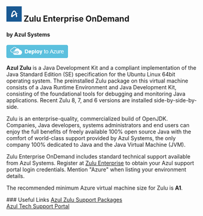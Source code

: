 ## <img src="images/logo-Zulu.png"/> Zulu Enterprise OnDemand
#### by Azul Systems
<a href="https://portal.azure.com/#create/azul.zulu-enterprise-ondemand-ub1404azul-zulu-ub1404">
<img src="images/deploybutton.png"/>    
</a>
<p>
<strong>Azul Zulu</strong> is a Java Development Kit and a compliant implementation of the Java Standard Edition (SE) specification for the Ubuntu Linux 64bit operating system. The preinstalled Zulu package on this virtual machine consists of a Java Runtime Environment and Java Development Kit, consisting of the foundational tools for debugging and monitoring Java applications. Recent Zulu 8, 7, and 6 versions are installed side-by-side-by-side.
</p>
<p>
Zulu is an enterprise-quality, commercialized build of OpenJDK. Companies, Java developers, systems administrators and end users can enjoy the full benefits of freely available 100% open source Java with the comfort of world-class support provided by Azul Systems, the only company 100% dedicated to Java and the Java Virtual Machine (JVM).
</p>
<p>
Zulu Enterprise OnDemand includes standard technical support available from Azul Systems. Register at <a href="http://info.azulsystems.com/request_more_zulu.html">Zulu Enterprise</a> to obtain your Azul support portal login credentials. Mention "Azure" when listing your environment details.
</p>
<p>
The recommended minimum Azure virtual machine size for Zulu is <strong>A1</strong>.
</p>
### Useful Links
<a href="http://www.azulsystems.com/products/zulu/support-packages">Azul Zulu Support Packages</a><br/>
<a href="https://support.azulsystems.com/hc/en-us/requests/">Azul Tech Support Portal</a>


